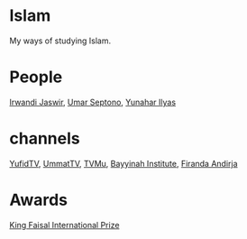 # Islam
My ways of studying Islam.

# People
[Irwandi Jaswir](http://kingfaisalprize.org/professor-irwandi-jaswir/),
[Umar Septono](https://id.wikipedia.org/wiki/Umar_Septono),
[Yunahar Ilyas](http://www.muhammadiyah.or.id/id/content-210-det-prof-dr-h-yunahar-ilyas-lc-mag.html)

# channels
[YufidTV](https://www.youtube.com/channel/UCX-4mrOc5r691SzDhHtkOgw),
[UmmatTV](https://www.youtube.com/channel/UChq7NDxIkiwKCFRt6Qmn-Bw),
[TVMu](http://tvmu.tv/),
[Bayyinah Institute](https://www.youtube.com/channel/UCRtiU-lpcBSi-ipFKyfIkug),
[Firanda Andirja](https://www.youtube.com/channel/UCm44PmruoSbuNbZn7jFeXUw)

# Awards
[King Faisal International Prize](http://kfip.org/en)
